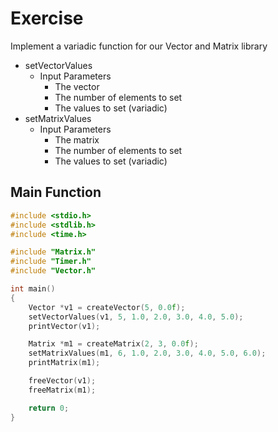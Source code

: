 # Exercise

Implement a variadic function for our Vector and Matrix library

- setVectorValues
  - Input Parameters
    - The vector
    - The number of elements to set
    - The values to set (variadic)
- setMatrixValues
  - Input Parameters
    - The matrix
    - The number of elements to set
    - The values to set (variadic)

## Main Function

```cpp
#include <stdio.h>
#include <stdlib.h>
#include <time.h>

#include "Matrix.h"
#include "Timer.h"
#include "Vector.h"

int main()
{
    Vector *v1 = createVector(5, 0.0f);
    setVectorValues(v1, 5, 1.0, 2.0, 3.0, 4.0, 5.0);
    printVector(v1);

    Matrix *m1 = createMatrix(2, 3, 0.0f);
    setMatrixValues(m1, 6, 1.0, 2.0, 3.0, 4.0, 5.0, 6.0);
    printMatrix(m1);

    freeVector(v1);
    freeMatrix(m1);

    return 0;
}
```
